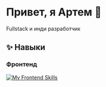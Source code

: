 # Привет, я Артем 👋
Fullstack и инди разработчик

## ✨ Навыки
### Фронтенд
[![My Frontend Skills](https://skillicons.dev/icons?i=ts,js,react,next,svelte,html,css,md)](https://skillicons.dev)

<!--
**zelenovsky/zelenovsky** is a ✨ _special_ ✨ repository because its `README.md` (this file) appears on your GitHub profile.

Here are some ideas to get you started:

- 🔭 I’m currently working on ...
- 🌱 I’m currently learning ...
- 👯 I’m looking to collaborate on ...
- 🤔 I’m looking for help with ...
- 💬 Ask me about ...
- 📫 How to reach me: ...
- 😄 Pronouns: ...
- ⚡ Fun fact: ...
-->
